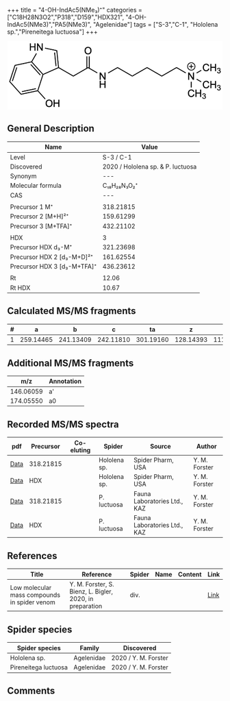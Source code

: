 +++
title = "4-OH-IndAc5(NMe₃)⁺"
categories = ["C18H28N3O2","P318","D159","HDX321",
"4-OH-IndAc5(NMe3)","PA5(NMe3)",
"Agelenidae"]
tags = ["S-3","C-1",
"Hololena sp.","Pireneitega luctuosa"]
+++

![](/img/4-OH-IndAc5(NMe3).png)

## General Description

| Name                       | Value              |
|----------------------------|--------------------|
| Level                      | S-3 / C-1          |
| Discovered                 | 2020 / Hololena sp. & P. luctuosa |
| Synonym                    | ---                |
| Molecular formula          | C₁₈H₂₈N₃O₂⁺                   |
| CAS                        | ---                |
|                            |                    |
| Precursor 1  M⁺         | 318.21815                   |
| Precursor 2 [M+H]²⁺       | 159.61299                   |
| Precursor 3 [M+TFA]⁺              | 432.21102                   |
|                            |                    |
| HDX                        | 3                   |
| Precursor HDX    d₃-M⁺   | 321.23698                   |
| Precursor HDX 2 [d₃-M+D]²⁺ | 161.62554                   |
| Precursor HDX 3 [d₃-M+TFA]⁺          | 436.23612                   |
|                            |                    |
| Rt                         | 12.06                   |
| Rt HDX                     | 10.67                   |

## Calculated MS/MS fragments

| # | a         | b         | c         | ta        | z         | y         | tz        |
|---|-----------|-----------|-----------|-----------|-----------|-----------|-----------|
| 1 | 259.14465 | 241.13409 | 242.11810 | 301.19160 | 128.14393 | 111.11738 | 146.17830 |

## Additional MS/MS fragments

| m/z | Annotation |
|-----|------------|
| 146.06059    | a'   |
| 174.05550    | a0   |

## Recorded MS/MS spectra

| pdf                                             | Precursor | Co-eluting | Spider      | Source                       | Author        |
|-------------------------------------------------|-----------|------------|-------------|------------------------------|---------------|
| [Data](/pdf/Hololena-sp/318_4-OH-IndAc5(NMe3)_Ho-sp.pdf) | 318.21815 |           | Hololena sp. | Spider Pharm, USA | Y. M. Forster |
| [Data](/pdf/Hololena-sp/318_4-OH-IndAc5(NMe3)_Ho-sp_HDX.pdf) | HDX |           | Hololena sp. | Spider Pharm, USA | Y. M. Forster |
| [Data](/pdf/P-luctuosa/318_4-OH-IndAc5(NMe3)_Pl.pdf) | 318.21815 |           | P. luctuosa | Fauna Laboratories Ltd., KAZ | Y. M. Forster |
| [Data](/pdf/P-luctuosa/318_4-OH-IndAc5(NMe3)_Pl_HDX.pdf) | HDX |           | P. luctuosa | Fauna Laboratories Ltd., KAZ | Y. M. Forster |


## References

| Title | Reference | Spider | Name | Content | Link |
|-------|-----------|--------|------|---------|------|
| Low molecular mass compounds in spider venom      | Y. M. Forster, S. Bienz, L. Bigler, 2020, in preparation          | div.       |   |   | [Link](unknown) |

## Spider species

| Spider species     | Family     | Discovered           |
|--------------------|------------|----------------------|
| Hololena sp.       | Agelenidae | 2020 / Y. M. Forster |
| Pireneitega luctuosa | Agelenidae | 2020 / Y. M. Forster |


## Comments